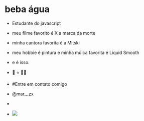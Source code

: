 # beba água
- Estudante do javascript
- meu filme favorito é X a marca da morte
- minha cantora favorita é a Mitski
- meu hobbie é pintura e minha múica favorita é Liquid Smooth
- e é isso.
- 🐚 ⭐ 🐻‍❄️

- #Entre em contato comigo
- @mar._.zx
- 
- ![](https://media1.tenor.com/m/5Nyr__vnUd4AAAAC/hange-zoe-attack-on-titan.gif)
